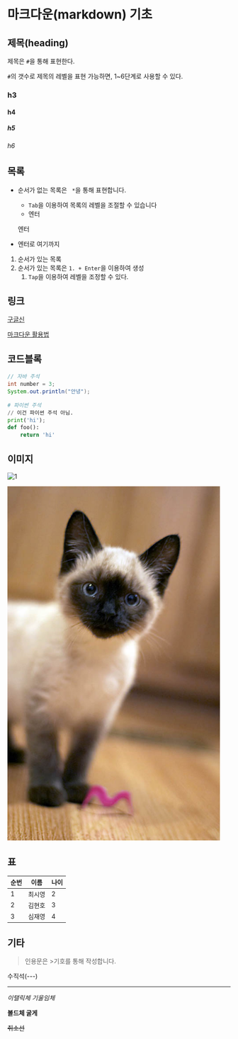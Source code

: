 # 마크다운(markdown) 기초

## 제목(heading)

제목은 `#`을 통해 표현한다.

`#`의 갯수로 제목의 레벨을 표현 가능하면, 1~6단계로 사용할 수 있다.

### h3

#### h4

##### h5

###### h6



## 목록

* 순서가 없는 목록은 ` *`을 통해 표현합니다.

  * `Tab`을 이용하여 목록의 레벨을 조절할 수 있습니다
  * 엔터

  엔터

* 엔터로 여기까지

1. 순서가 있는 목록
2. 순서가 있는 목록은 `1. + Enter`을 이용하여 생성
   1. `Tap`을 이용하여 레벨을 조정할 수 있다.



## 링크

[구글신](https://google.com)

[마크다운  활용법](https://guides.github.com/features/mastering-markdown/)



## 코드블록

``` java
// 자바 주석
int number = 3;
System.out.println("안녕");
```

``` python
# 파이썬 주석
// 이건 파이썬 주석 아님.
print('hi');
def foo():
    return 'hi'
```



## 이미지

![1](C:\Users\student\Desktop\1c9d3bc79f6b5ab777b6aca64f1a8661.png)

![1c9d3bc79f6b5ab777b6aca64f1a8661](image/1c9d3bc79f6b5ab777b6aca64f1a8661.png)


## 표
| 순번 | 이름   | 나이 |
| ---- | ------ | ---- |
| 1    | 최시영 | 2    |
| 2    | 김현호 | 3    |
| 3    | 심재영 | 4    |



## 기타

> 인용문은 >기호를 통해 작성합니다.

수직석(---)

---

*이탤릭체 기울임체*

**볼드체 굴게**

~~취소선~~



